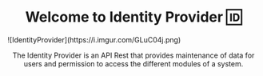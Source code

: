 <h1 align="center">Welcome to Identity Provider 🆔</h1>
![IdentityProvider](https://i.imgur.com/GLuC04j.png)
<p align="center">
The Identity Provider is an API Rest that provides maintenance of data for users and permission to access the different modules of a system.
</p>
